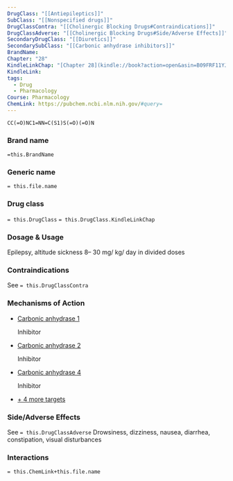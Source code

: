 ```yaml
---
DrugClass: "[[Antiepileptics]]"
SubClass: "[[Nonspecified drugs]]"
DrugClassContra: "[[Cholinergic Blocking Drugs#Contraindications]]"
DrugClassAdverse: "[[Cholinergic Blocking Drugs#Side/Adverse Effects]]"
SecondaryDrugClass: "[[Diuretics]]"
SecondarySubClass: "[[Carbonic anhydrase inhibitors]]"
BrandName: 
Chapter: "28"
KindleLinkChap: "[Chapter 28](kindle://book?action=open&asin=B09FRF11YJ&location=14677)"
KindleLink: 
tags:
  - Drug
  - Pharmacology
Course: Pharmacology
ChemLink: https://pubchem.ncbi.nlm.nih.gov/#query=
---
```


```smiles
CC(=O)NC1=NN=C(S1)S(=O)(=O)N
```

### Brand name
`=this.BrandName`

### Generic name
`= this.file.name`

### Drug class 
`= this.DrugClass`
	`= this.DrugClass.KindleLinkChap`

### Dosage & Usage
Epilepsy, altitude sickness
8– 30 mg/ kg/ day in divided doses

### Contraindications
See `= this.DrugClassContra`

### Mechanisms of Action
- [Carbonic anhydrase 1](https://go.drugbank.com/drugs/DB00819#BE0000267)
    
    Inhibitor
    
- [Carbonic anhydrase 2](https://go.drugbank.com/drugs/DB00819#BE0000322)
    
    Inhibitor
    
- [Carbonic anhydrase 4](https://go.drugbank.com/drugs/DB00819#BE0000535)
    
    Inhibitor
    
- [+ 4 more targets](https://go.drugbank.com/drugs/DB00819#targets)

### Side/Adverse Effects
See `= this.DrugClassAdverse`
Drowsiness, dizziness, nausea, diarrhea, constipation, visual disturbances

### Interactions

`= this.ChemLink+this.file.name`

 